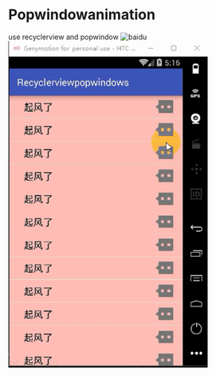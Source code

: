 # Popwindowanimation
use recyclerview and popwindow
![baidu](http://www.baidu.com/img/bdlogo.gif "百度logo")  
![gif](https://github.com/alex2390/Popwindowanimation/blob/master/gif/show.gif)
